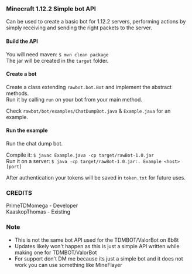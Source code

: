### Minecraft 1.12.2 Simple bot API
Can be used to create a basic bot for 1.12.2 servers, performing actions by simply receiving and sending the right packets to the server.

#### Build the API
You will need maven: ```$ mvn clean package```  
The jar will be created in the ```target``` folder.

#### Create a bot
Create a class extending ```rawbot.bot.Bot``` and implement the abstract methods.  
Run it by calling ```run``` on your bot from your main method.  

Check ```rawbot/bot/examples/ChatDumpBot.java``` & ```Example.java``` for an example.

#### Run the example
Run the chat dump bot.  

Compile it: ```$ javac Example.java -cp target/rawBot-1.0.jar```  
Run it on a server: ```$ java -cp target/rawBot-1.0.jar:. Example <host> [port]```  

After authentication your tokens will be saved in ```token.txt``` for future uses.

### CREDITS

PrimeTDMomega - Developer
<br>
KaaskopThomas - Existing

### Note
 - This is not the same bot API used for the TDMBOT/ValorBot on 8b8t 
 - Updates likely won't happen as this is just a simple API written while making one for TDMBOT/ValorBot
 - For support don't DM me because its just a simple bot and it does not work you can use something like MineFlayer

